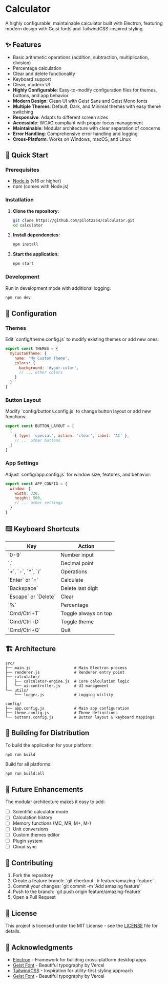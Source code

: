 # Calculator

A highly configurable, maintainable calculator built with Electron, featuring modern design with Geist fonts and TailwindCSS-inspired styling.

## ✨ Features

- Basic arithmetic operations (addition, subtraction, multiplication, division)
- Percentage calculation
- Clear and delete functionality
- Keyboard support
- Clean, modern UI
- **Highly Configurable**: Easy-to-modify configuration files for themes, buttons, and app behavior
- **Modern Design**: Clean UI with Geist Sans and Geist Mono fonts
- **Multiple Themes**: Default, Dark, and Minimal themes with easy theme switching
- **Responsive**: Adapts to different screen sizes
- **Accessible**: WCAG compliant with proper focus management
- **Maintainable**: Modular architecture with clear separation of concerns
- **Error Handling**: Comprehensive error handling and logging
- **Cross-Platform**: Works on Windows, macOS, and Linux

## 🚀 Quick Start

### Prerequisites

- [Node.js](https://nodejs.org/) (v16 or higher)
- npm (comes with Node.js)

### Installation

1. **Clone the repository:**
   ```bash
   git clone https://github.com/pilot2254/calculator.git
   cd calculator
   ```

2. **Install dependencies:**
   ```bash
   npm install
   ```

3. **Start the application:**
   ```bash
   npm start
   ```

### Development

Run in development mode with additional logging:
```bash
npm run dev
```

## 🎨 Configuration

### Themes

Edit \`config/theme.config.js\` to modify existing themes or add new ones:

```javascript
export const THEMES = {
  myCustomTheme: {
    name: 'My Custom Theme',
    colors: {
      background: '#your-color',
      // ... other colors
    }
  }
}
```

### Button Layout

Modify \`config/buttons.config.js\` to change button layout or add new functions:

```javascript
export const BUTTON_LAYOUT = [
  [
    { type: 'special', action: 'clear', label: 'AC' },
    // ... other buttons
  ]
]
```

### App Settings

Adjust \`config/app.config.js\` for window size, features, and behavior:

```javascript
export const APP_CONFIG = {
  window: {
    width: 320,
    height: 500,
    // ... other settings
  }
}
```

## ⌨️ Keyboard Shortcuts

| Key | Action |
|-----|--------|
| \`0-9\` | Number input |
| \`.\` | Decimal point |
| \`+\`, \`-\`, \`*\`, \`/\` | Operations |
| \`Enter\` or \`=\` | Calculate |
| \`Backspace\` | Delete last digit |
| \`Escape\` or \`Delete\` | Clear |
| \`%\` | Percentage |
| \`Cmd/Ctrl+T\` | Toggle always on top |
| \`Cmd/Ctrl+D\` | Toggle theme |
| \`Cmd/Ctrl+Q\` | Quit |

## 🏗️ Architecture

```
src/
├── main.js                   # Main Electron process
├── renderer.js               # Renderer entry point
├── calculator/
│   ├── calculator-engine.js  # Core calculation logic
│   └── ui-controller.js      # UI management
└── utils/
    └── logger.js             # Logging utility

config/
├── app.config.js             # Main app configuration
├── theme.config.js           # Theme definitions
└── buttons.config.js         # Button layout & keyboard mappings
```

## 🔧 Building for Distribution

To build the application for your platform:

```
npm run build
```

Build for all platforms:
```
npm run build:all
```

## 🎯 Future Enhancements

The modular architecture makes it easy to add:

- [ ] Scientific calculator mode
- [ ] Calculation history
- [ ] Memory functions (MC, MR, M+, M-)
- [ ] Unit conversions
- [ ] Custom themes editor
- [ ] Plugin system
- [ ] Cloud sync

## 🤝 Contributing

1. Fork the repository
2. Create a feature branch: \`git checkout -b feature/amazing-feature\`
3. Commit your changes: \`git commit -m 'Add amazing feature'\`
4. Push to the branch: \`git push origin feature/amazing-feature\`
5. Open a Pull Request

## 📝 License

This project is licensed under the MIT License - see the [LICENSE](LICENSE) file for details.

## 🙏 Acknowledgments

- [Electron](https://www.electronjs.org/) - Framework for building cross-platform desktop apps
- [Geist Font](https://vercel.com/font) - Beautiful typography by Vercel
- [TailwindCSS](https://tailwindcss.com/) - Inspiration for utility-first styling approach
- [Geist Font](https://vercel.com/font) - Beautiful typography by Vercel